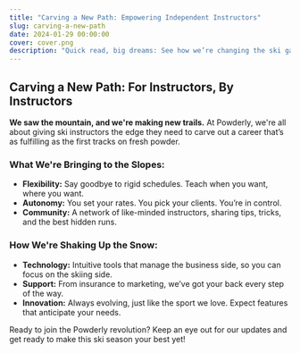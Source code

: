 ```yaml
---
title: "Carving a New Path: Empowering Independent Instructors"
slug: carving-a-new-path
date: 2024-01-29 00:00:00
cover: cover.png
description: "Quick read, big dreams: See how we’re changing the ski game."
---
```


## Carving a New Path: For Instructors, By Instructors

**We saw the mountain, and we're making new trails.** At Powderly, we're all about giving ski instructors the edge they need to carve out a career that’s as fulfilling as the first tracks on fresh powder.

### What We're Bringing to the Slopes:
- **Flexibility:** Say goodbye to rigid schedules. Teach when you want, where you want.
- **Autonomy:** You set your rates. You pick your clients. You’re in control.
- **Community:** A network of like-minded instructors, sharing tips, tricks, and the best hidden runs.

### How We're Shaking Up the Snow:
- **Technology:** Intuitive tools that manage the business side, so you can focus on the skiing side.
- **Support:** From insurance to marketing, we’ve got your back every step of the way.
- **Innovation:** Always evolving, just like the sport we love. Expect features that anticipate your needs.

Ready to join the Powderly revolution? Keep an eye out for our updates and get ready to make this ski season your best yet!
